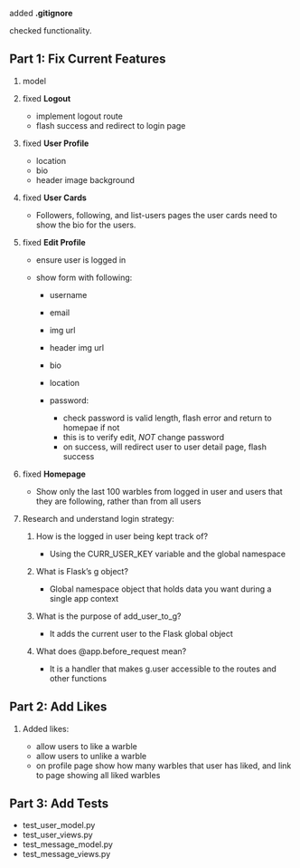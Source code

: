 added **.gitignore**

checked functionality.

## Part 1: Fix Current Features

1. model

2. fixed **Logout**

    - implement logout route
    - flash success and redirect to login page

3. fixed **User Profile**

    - location
    - bio
    - header image background

4. fixed **User Cards**
    
    - Followers, following, and list-users pages the user cards need to show the bio for the users.

5. fixed **Edit Profile**

    - ensure user is logged in
    - show form with following:

        - username
        - email
        - img url
        - header img url
        - bio
        - location
        - password:

            - check password is valid length, flash error and return to homepae if not
            - this is to verify edit, _NOT_ change password
            - on success, will redirect user to user detail page, flash success

6. fixed **Homepage**

    - Show only the last 100 warbles from logged in user and users that they are following, rather than from all users

7. Research and understand login strategy:

    1. How is the logged in user being kept track of?
    
        - Using the CURR_USER_KEY variable and the global namespace

    2. What is Flask’s g object?
    
        - Global namespace object that holds data you want during a single app context

    3. What is the purpose of add_user_to_g?
    
        - It adds the current user to the Flask global object

    4. What does @app.before_request mean?

        - It is a handler that makes g.user accessible to the routes and other functions

## Part 2: Add Likes

1. Added likes:
    
    - allow users to like a warble
    - allow users to unlike a warble
    - on profile page show how many warbles that user has liked, and link to page showing all liked warbles

## Part 3: Add Tests

- test_user_model.py
- test_user_views.py
- test_message_model.py
- test_message_views.py